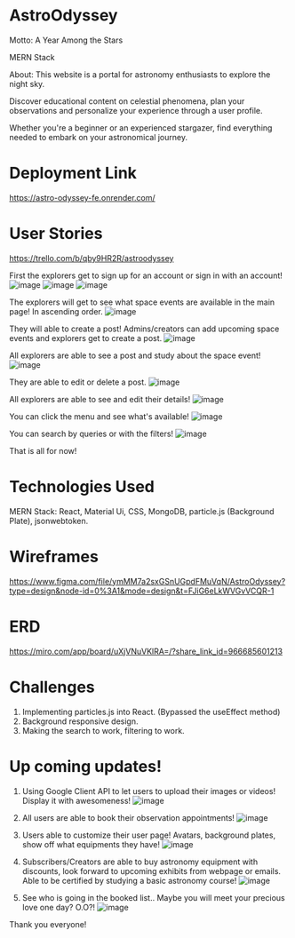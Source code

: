 # AstroOdyssey
Motto: A Year Among the Stars

MERN Stack

About: 
This website is a portal for astronomy enthusiasts to explore the night sky.

Discover educational content on celestial phenomena, plan your observations and personalize your experience through a user profile.

Whether you're a beginner or an experienced stargazer, find everything needed to embark on your astronomical journey.

# Deployment Link
https://astro-odyssey-fe.onrender.com/

# User Stories
https://trello.com/b/qby9HR2R/astroodyssey

First the explorers get to sign up for an account or sign in with an account!
![image](https://github.com/vinniejipsk/astro-odyssey-fe/assets/141219700/23f2feee-9bb3-4e57-9ea8-44cb4020d9ef)
![image](https://github.com/vinniejipsk/astro-odyssey-fe/assets/141219700/c9d10df5-c35d-4f23-94ec-d1b75507cf5c)
![image](https://github.com/vinniejipsk/astro-odyssey-fe/assets/141219700/9e0117f2-0940-4dbc-88ca-677f0bee03d6)

The explorers will get to see what space events are available in the main page! In ascending order.
![image](https://github.com/vinniejipsk/astro-odyssey-fe/assets/141219700/3d3f3fb6-017e-4a98-a0a7-123e911f6f45)

They will able to create a post! Admins/creators can add upcoming space events and explorers get to create a post.
![image](https://github.com/vinniejipsk/astro-odyssey-fe/assets/141219700/e04cd15b-5d5c-491f-a444-4f91f6930439)

All explorers are able to see a post and study about the space event!
![image](https://github.com/vinniejipsk/astro-odyssey-fe/assets/141219700/f3af50f4-4cfe-479c-8a95-5e78c4c88558)

They are able to edit or delete a post.
![image](https://github.com/vinniejipsk/astro-odyssey-fe/assets/141219700/50179f14-be29-419b-b366-831d564b8335)

All explorers are able to see and edit their details!
![image](https://github.com/vinniejipsk/astro-odyssey-fe/assets/141219700/d6bee295-465b-445f-a04b-36ee95df9cf9)

You can click the menu and see what's available!
![image](https://github.com/vinniejipsk/astro-odyssey-fe/assets/141219700/b1d8b722-48d3-433e-ab04-cb2bedef17e4)

You can search by queries or with the filters!
![image](https://github.com/vinniejipsk/astro-odyssey-fe/assets/141219700/6c1daa9c-7d96-49d9-a3e8-1f8b631d324c)

That is all for now!

# Technologies Used 
MERN Stack: React, Material Ui, CSS, MongoDB, particle.js (Background Plate), jsonwebtoken.

# Wireframes
https://www.figma.com/file/ymMM7a2sxGSnUGpdFMuVqN/AstroOdyssey?type=design&node-id=0%3A1&mode=design&t=FJiG6eLkWVGvVCQR-1

# ERD
https://miro.com/app/board/uXjVNuVKlRA=/?share_link_id=966685601213

# Challenges

1. Implementing particles.js into React. (Bypassed the useEffect method)
2. Background responsive design.
3. Making the search to work, filtering to work.

# Up coming updates!
1. Using Google Client API to let users to upload their images or videos! Display it with awesomeness!
![image](https://github.com/vinniejipsk/astro-odyssey-fe/assets/141219700/74b1f3f3-09b2-4f35-8d28-d59df63c999d)

2. All users are able to book their observation appointments!
![image](https://github.com/vinniejipsk/astro-odyssey-fe/assets/141219700/5d6c839b-39fb-4c15-9927-7de773a66c82)

3. Users able to customize their user page! Avatars, background plates, show off what equipments they have!
![image](https://github.com/vinniejipsk/astro-odyssey-fe/assets/141219700/45de4690-4672-4e56-aaed-db1656fd228d)

4. Subscribers/Creators are able to buy astronomy equipment with discounts, look forward to upcoming exhibits from webpage or emails. Able to be certified by studying a basic astronomy course!
![image](https://github.com/vinniejipsk/astro-odyssey-fe/assets/141219700/cd1a9e47-949f-43ee-b6c3-ef2c01f125bf)

5. See who is going in the booked list.. Maybe you will meet your precious love one day? O.O?!
![image](https://github.com/vinniejipsk/astro-odyssey-fe/assets/141219700/febb7b72-1d87-4a4b-9552-6ff0de3a092e)

Thank you everyone!
